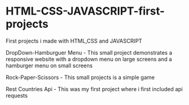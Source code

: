# HTML-CSS-JAVASCRIPT-first-projects

First projects i made with HTML,CSS and JAVASCRIPT

DropDown-Hamburguer Menu - This small project demonstrates a responsive website with a dropdown menu on large screens and a hamburger menu on small screens

Rock-Paper-Scissors - This small projects is a simple game

Rest Countries Api - This was my first project where i first included api requests
